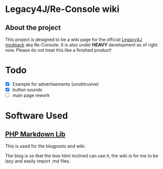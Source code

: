 # Legacy4J/Re-Console wiki
## About the project
This project is designed to be a wiki page for the official [Legacy4J modpack](https://modrinth.com/modpack/legacy-minecraft) aka Re-Console.
It is also under **HEAVY** development as of right now. Please do not treat this like a finished product!

# Todo
- [X] Example for advertisements (unobtrusive)
- [X] button sounds
- [ ] main page rework

# Software Used
## [PHP Markdown Lib](https://michelf.ca/projects/php-markdown/)

This is used for the blogposts and wiki.

The blog is so that the less html inclined can use it, the wiki is for me to be lazy and easily import .md files.
